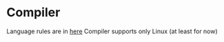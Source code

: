 # Compiler

Language rules are in [here](docs/grammar.md)
Compiler supports only Linux (at least for now)
